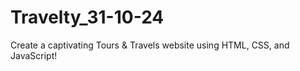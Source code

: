 # Travelty_31-10-24
Create a captivating Tours &amp; Travels website using HTML, CSS, and JavaScript!